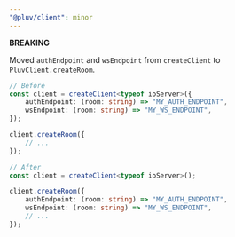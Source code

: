 ```yaml
---
"@pluv/client": minor
---
```


**BREAKING**

Moved `authEndpoint` and `wsEndpoint` from `createClient` to `PluvClient.createRoom`.

```ts
// Before
const client = createClient<typeof ioServer>({
    authEndpoint: (room: string) => "MY_AUTH_ENDPOINT",
    wsEndpoint: (room: string) => "MY_WS_ENDPOINT",
});

client.createRoom({
    // ...
});

// After
const client = createClient<typeof ioServer>();

client.createRoom({
    authEndpoint: (room: string) => "MY_AUTH_ENDPOINT",
    wsEndpoint: (room: string) => "MY_WS_ENDPOINT",
    // ...
});
```

